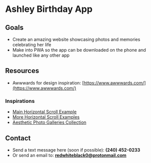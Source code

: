 # Ashley Birthday App

## Goals
- Create an amazing website showcasing photos and memories celebrating her life
- Make into PWA so the app can be downloaded on the phone and launched like any other app

## Resources
- Awwwards for design inspiration: [https://www.awwwards.com/](https://www.awwwards.com/)

### Inspirations
- [Main Horizontal Scroll Example](https://lassepedersen.biz/)
- [More Horizontal Scroll Examples](https://www.awwwards.com/inspiration/search?text=horizontal%20scroll&type=element)
- [Aesthetic Photo Galleries Collection](https://www.awwwards.com/awwwards/collections/image-gallery-and-slideshows/)

## Contact
- Send a text message here (soon if possible): **(240) 452-0233**
- Or send an email to: **redwhiteblack0@protonmail.com**
